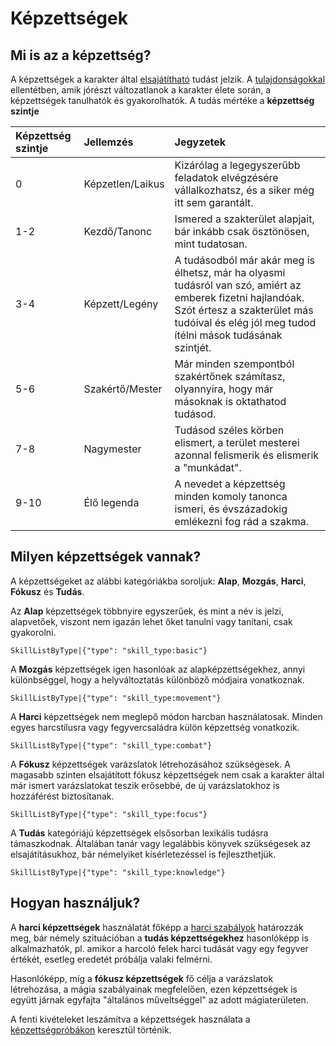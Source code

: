 # Képzettségek

## Mi is az a képzettség?

A képzettségek a karakter által [elsajátítható](rule:learning_skills) tudást jelzik. A [tulajdonságokkal](character:abilities) ellentétben, amik jórészt változatlanok a karakter élete során, a képzettségek tanulhatók és gyakorolhatók. A tudás mértéke a **képzettség szintje**

| Képzettség szintje | Jellemzés | Jegyzetek |
| :------------|:-|:-|
| 0 | Képzetlen/Laikus | Kizárólag a legegyszerűbb feladatok elvégzésére vállalkozhatsz, és a siker még itt sem garantált. |
| 1-2 | Kezdő/Tanonc | Ismered a szakterület alapjait, bár inkább csak ösztönösen, mint tudatosan. |
| 3-4 | Képzett/Legény | A tudásodból már akár meg is élhetsz, már ha olyasmi tudásról van szó, amiért az emberek fizetni hajlandóak. Szót értesz a szakterület más tudóival és elég jól meg tudod ítélni mások tudásának szintjét. |
| 5-6 | Szakértő/Mester | Már minden szempontból szakértőnek számítasz, olyannyira, hogy már másoknak is oktathatod tudásod. |
| 7-8 | Nagymester | Tudásod széles körben elismert, a terület mesterei azonnal felismerik és elismerik a "munkádat". |
| 9-10 | Élő legenda | A nevedet a képzettség minden komoly tanonca ismeri, és évszázadokig emlékezni fog rád a szakma. |


## Milyen képzettségek vannak?

A képzettségeket az alábbi kategóriákba soroljuk: **Alap**, **Mozgás**, **Harci**, **Fókusz** és **Tudás**.

Az **Alap** képzettségek többnyire egyszerűek, és mint a név is jelzi, alapvetőek, viszont nem igazán lehet őket tanulni vagy tanítani, csak gyakorolni.

`SkillListByType|{"type": "skill_type:basic"}`

A **Mozgás** képzettségek igen hasonlóak az alapképzettségekhez, annyi különbséggel, hogy a helyváltoztatás különböző módjaira vonatkoznak.

`SkillListByType|{"type": "skill_type:movement"}`

A **Harci** képzettségek nem meglepő módon harcban használatosak. Minden egyes harcstílusra vagy fegyvercsaládra külön képzettség vonatkozik.

`SkillListByType|{"type": "skill_type:combat"}`

A **Fókusz** képzettségek varázslatok létrehozásához szükségesek. A magasabb szinten elsajátított fókusz képzettségek nem csak a karakter által már ismert varázslatokat teszik erősebbé, de új varázslatokhoz is hozzáférést biztosítanak.

`SkillListByType|{"type": "skill_type:focus"}`

A **Tudás** kategóriájú képzettségek elsősorban lexikális tudásra támaszkodnak. Általában tanár vagy legalábbis könyvek szükségesek az elsajátításukhoz, bár némelyiket kísérletezéssel is fejleszthetjük.

`SkillListByType|{"type": "skill_type:knowledge"}`

## Hogyan használjuk?

A **harci képzettségek** használatát főképp a [harci szabályok](rule:combat) határozzák meg, bár némely szituációban a **tudás képzettségekhez** hasonlóképp is alkalmazhatók, pl. amikor a harcoló felek harci tudását vagy egy fegyver értékét, esetleg eredetét próbálja valaki felmérni.

Hasonlóképp, míg a **fókusz képzettségek** fő célja a varázslatok létrehozása, a mágia szabályainak megfelelően, ezen képzettségek is együtt járnak egyfajta "általános műveltséggel" az adott mágiaterületen.

A fenti kivételeket leszámítva a képzettségek használata a [képzettségpróbákon](rule:skill_check) keresztül történik.

